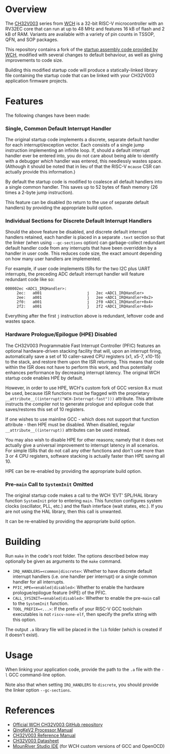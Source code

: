# Overview

The [CH32V003](http://www.wch-ic.com/products/CH32V003.html) series from [WCH](http://www.wch-ic.com) is a 32-bit RISC-V microcontroller with an RV32EC core that can run at up to 48 MHz and features 16 kB of flash and 2 kB of RAM. Variants are available with a variety of pin counts in TSSOP, QFN, and SOP packages.

This repository contains a fork of the [startup assembly code provided by WCH](https://github.com/openwch/ch32v003/blob/main/EVT/EXAM/SRC/Startup/startup_ch32v00x.S), modified with several changes to default behaviour, as well as giving improvements to code size.

Building this modified startup code will produce a statically-linked library file containing the startup code that can be linked with your CH32V003 application firmware projects.

# Features

The following changes have been made:

### Single, Common Default Interrupt Handler

The original startup code implements a discrete, separate default handler for each interrupt/exception vector. Each consists of a single jump instruction implementing an infinite loop. If, should a default interrupt handler ever be entered into, you do not care about being able to identify with a debugger *which* handler was entered, this needlessly wastes space. (Although it should be noted that in lieu of that the RISC-V `mcause` CSR can actually provide this information.)

By default the startup code is modified to coalesce all default handlers into a single common handler. This saves up to 52 bytes of flash memory (26 times a 2-byte jump instruction).

This feature can be disabled (to return to the use of separate default handlers) by providing the appropriate build option.

### Individual Sections for Discrete Default Interrupt Handlers

Should the above feature be disabled, and discrete default interrupt handlers retained, each handler is placed in a separate `.text` section so that the linker (when using `--gc-sections` option) can garbage-collect redundant default handler code from any interrupts that have been overridden by a handler in user code. This reduces code size, the exact amount depending on how many user handlers are implemented.

For example, if user code implements ISRs for the two I2C plus UART interrupts, the preceding ADC default interrupt handler will feature redundant code like so:

```
000002ec <ADC1_IRQHandler>:
     2ec:	a001                	j	2ec <ADC1_IRQHandler>
     2ee:	a001                	j	2ee <ADC1_IRQHandler+0x2>
     2f0:	a001                	j	2f0 <ADC1_IRQHandler+0x4>
     2f2:	a001                	j	2f2 <ADC1_IRQHandler+0x6>
```

Everything after the first `j` instruction above is redundant, leftover code and wastes space.

### Hardware Prologue/Epilogue (HPE) Disabled

The CH32V003 Programmable Fast Interrupt Controller (PFIC) features an optional hardware-driven stacking facility that will, upon an interrupt firing, automatically save a set of 10 caller-saved CPU registers (x1, x5-7, x10-15) to the stack, and restore them upon the ISR returning. This means that code within the ISR does not have to perform this work, and thus  potentially enhances performance by decreasing interrupt latency. The original WCH startup code enables HPE by default.

However, in order to use HPE, WCH's custom fork of GCC version 8.x must be used, because ISR functions must be flagged with the proprietary `__attribute__((interrupt("WCH-Interrupt-fast")))` attribute. This attribute instructs the compiler not to generate prologue and epilogue code that saves/restores this set of 10 registers.

If one wishes to use mainline GCC - which does not support that function attribute - then HPE must be disabled. When disabled, regular `__attribute__((interrupt))` attributes can be used instead.

You may also wish to disable HPE for other reasons; namely that it does not actually give a universal improvement to interrupt latency in all scenarios. For simple ISRs that do not call any other functions and don't use more than 3 or 4 CPU registers, software stacking is actually faster than HPE saving all 10.

HPE can be re-enabled by providing the appropriate build option.

### Pre-`main` Call to `SystemInit` Omitted

The original startup code makes a call to the WCH 'EVT' SPL/HAL library function `SystemInit` prior to entering `main`. This function configures system clocks (oscillator, PLL, etc.) and the flash interface (wait states, etc.). If you are not using the HAL library, then this call is unwanted.

It can be re-enabled by providing the appropriate build option.

# Building

Run `make` in the code's root folder. The options described below may optionally be given as arguments to the `make` command.

* `IRQ_HANDLERS=<common|discrete>`: Whether to have discrete default interrupt handlers (i.e. one handler per interrupt) or a single common handler for all interrupts.
* `PFIC_HPE=<enabled|disabled>`: Whether to enable the hardware prologue/epilogue feature (HPE) of the PFIC.
* `CALL_SYSINIT=<enabled|disabled>`: Whether to enable the pre-`main` call to the `SystemInit` function.
* `TOOL_PREFIX=<...>`: If the prefix of your RISC-V GCC toolchain executables is not `riscv-none-elf`, then specify the prefix string with this option.

The output `.a` library file will be placed in the `lib` folder (which is created if it doesn't exist).

# Usage

When linking your application code, provide the path to the `.a` file with the `-l` GCC command-line option.

Note also that when setting `IRQ_HANDLERS` to `discrete`, you should provide the linker option `--gc-sections`.

# References

* [Official WCH CH32V003 GitHub repository](https://github.com/openwch/ch32v003)
* [QingKeV2 Processor Manual](http://www.wch-ic.com/downloads/QingKeV2_Processor_Manual_PDF.html)
* [CH32V003 Reference Manual](http://www.wch-ic.com/downloads/CH32V003RM_PDF.html)
* [CH32V003 Datasheet](http://www.wch-ic.com/downloads/CH32V003DS0_PDF.html)
* [MounRiver Studio IDE](http://www.mounriver.com) (for WCH custom versions of GCC and OpenOCD)
